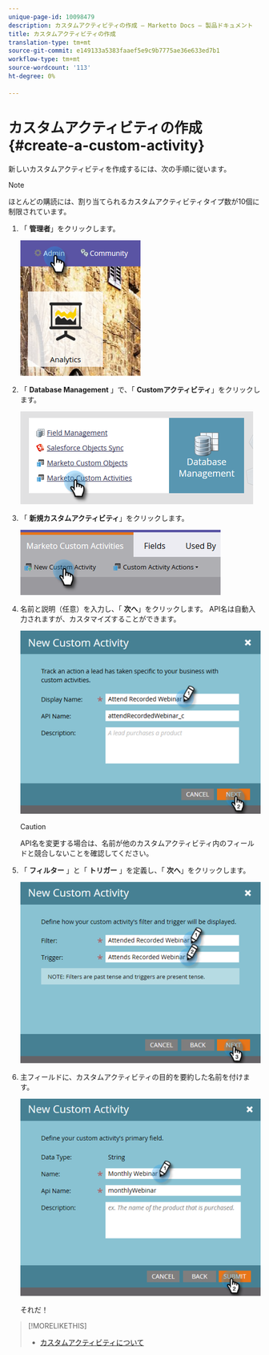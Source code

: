 ```yaml
---
unique-page-id: 10098479
description: カスタムアクティビティの作成 — Marketto Docs — 製品ドキュメント
title: カスタムアクティビティの作成
translation-type: tm+mt
source-git-commit: e149133a5383faaef5e9c9b7775ae36e633ed7b1
workflow-type: tm+mt
source-wordcount: '113'
ht-degree: 0%

---
```



# カスタムアクティビティの作成 {#create-a-custom-activity}

新しいカスタムアクティビティを作成するには、次の手順に従います。

>[!NOTE]
>
>ほとんどの購読には、割り当てられるカスタムアクティビティタイプ数が10個に制限されています。

1. 「 **管理者**」をクリックします。

   ![](assets/one.png)

1. 「 **Database Management** 」で、「 **Customアクティビティ**」をクリックします。

   ![](assets/two.png)

1. 「 **新規カスタムアクティビティ**」をクリックします。

   ![](assets/three.png)

1. 名前と説明（任意）を入力し、「 **次へ**」をクリックします。 API名は自動入力されますが、カスタマイズすることができます。

   ![](assets/four.png)

   >[!CAUTION]
   >
   >API名を変更する場合は、名前が他のカスタムアクティビティ内のフィールドと競合しないことを確認してください。

1. 「 **フィルター** 」と「 **トリガー** 」を定義し、「 **次へ**」をクリックします。

   ![](assets/five.png)

1. 主フィールドに、カスタムアクティビティの目的を要約した名前を付けます。

   ![](assets/six.png)

   それだ！

>[!MORELIKETHIS]
>
>* [カスタムアクティビティについて](understanding-custom-activities.md)

>



